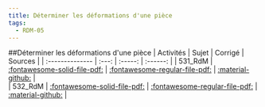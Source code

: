 ```yaml
---
title: Déterminer les déformations d'une pièce 
tags:
  - RDM-05
---
```

[comment]: <> (Généré automatiquement par make_all_activites.py, creation_fichiers_activites)

##Déterminer les déformations d'une pièce 
| Activités | Sujet | Corrigé | Sources  | 
| :-------------- | :---: | :-----: | :------: | 
| 531_RdM | [:fontawesome-solid-file-pdf:](https://xpessoles-cpge.fr/pdf/RDM-05_531_RdM_Sujet.pdf) | [:fontawesome-regular-file-pdf:](https://xpessoles-cpge.fr/pdf/RDM-05_531_RdM_Corrige.pdf) | [:material-github:](https://github.com/xpessoles/PSI_ExercicesCompetences/tree/main/31_RdM) |  
| 532_RdM | [:fontawesome-solid-file-pdf:](https://xpessoles-cpge.fr/pdf/RDM-05_532_RdM_Sujet.pdf) | [:fontawesome-regular-file-pdf:](https://xpessoles-cpge.fr/pdf/RDM-05_532_RdM_Corrige.pdf) | [:material-github:](https://github.com/xpessoles/PSI_ExercicesCompetences/tree/main/32_RdM) |  

